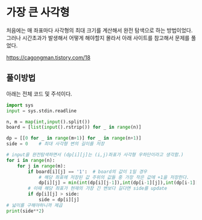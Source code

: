 # 가장 큰 사각형

처음에는 매 좌표마다 사각형의 최대 크기를 계산해서 완전 탐색으로 하는 방법이었다. 그러나 시간초과가 발생해서 어떻게 해야할지 몰라서 아래 사이트를 참고해서 문제를 풀었다.

https://cagongman.tistory.com/18

## 풀이방법

아래는 전체 코드 및 주석이다.

```python
import sys
input = sys.stdin.readline

n, m = map(int,input().split())
board = [list(input().rstrip()) for _ in range(n)]

dp = [[0 for _ in range(m+1)] for _ in range(n+1)]
side = 0	# 최대 사각형 변의 길이를 저장

# input을 완전탐색하면서 (dp[i][j]는 (i,j)좌표가 사각형 우하단이라고 생각함.)
for i in range(n):
    for j in range(m):
        if board[i][j] == '1':	# board의 값이 1일 경우
            # 해당 좌표에 저장된 값 주위의 값들 중 가장 작은 값에 +1을 저장한다.
            dp[i][j] = min(int(dp[i][j-1]),int(dp[i-1][j]),int(dp[i-1][j-1])) + 1
		# 이때 해당 좌표가 현재의 가장 긴 변보다 길다면 side를 update
        if dp[i][j] > side:
            side = dp[i][j]
# 넓이를 구해야하니까 제곱
print(side**2)
```

